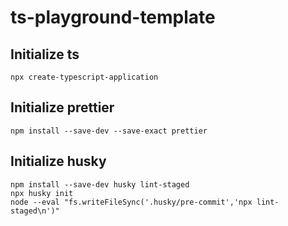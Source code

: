 # ts-playground-template

## Initialize ts
```
npx create-typescript-application
```

## Initialize prettier
```
npm install --save-dev --save-exact prettier
```

## Initialize husky
```
npm install --save-dev husky lint-staged
npx husky init
node --eval "fs.writeFileSync('.husky/pre-commit','npx lint-staged\n')"
```